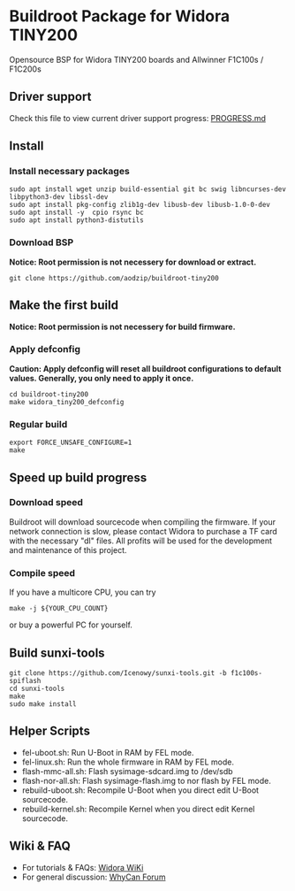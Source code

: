 # Buildroot Package for Widora TINY200
Opensource BSP for Widora TINY200 boards and Allwinner F1C100s / F1C200s

## Driver support
Check this file to view current driver support progress: [PROGRESS.md](PROGRESS.md)

## Install

### Install necessary packages
```
sudo apt install wget unzip build-essential git bc swig libncurses-dev libpython3-dev libssl-dev
sudo apt install pkg-config zlib1g-dev libusb-dev libusb-1.0-0-dev
sudo apt install -y  cpio rsync bc
sudo apt install python3-distutils
```

### Download BSP
**Notice: Root permission is not necessery for download or extract.**
```
git clone https://github.com/aodzip/buildroot-tiny200
```

## Make the first build
**Notice: Root permission is not necessery for build firmware.**

### Apply defconfig
**Caution: Apply defconfig will reset all buildroot configurations to default values. Generally, you only need to apply it once.**
```
cd buildroot-tiny200
make widora_tiny200_defconfig
```

### Regular build
```
export FORCE_UNSAFE_CONFIGURE=1
make
```

## Speed up build progress

### Download speed
Buildroot will download sourcecode when compiling the firmware. If your network connection is slow, please contact Widora to purchase a TF card with the necessary "dl" files. All profits will be used for the development and maintenance of this project.

### Compile speed
If you have a multicore CPU, you can try
```
make -j ${YOUR_CPU_COUNT}
```
or buy a powerful PC for yourself.

## Build sunxi-tools
```
git clone https://github.com/Icenowy/sunxi-tools.git -b f1c100s-spiflash
cd sunxi-tools
make 
sudo make install
```

## Helper Scripts
 - fel-uboot.sh: Run U-Boot in RAM by FEL mode.
 - fel-linux.sh: Run the whole firmware in RAM by FEL mode.
 - flash-mmc-all.sh: Flash sysimage-sdcard.img to /dev/sdb
 - flash-nor-all.sh: Flash sysimage-flash.img to nor flash by FEL mode.
 - rebuild-uboot.sh: Recompile U-Boot when you direct edit U-Boot sourcecode.
 - rebuild-kernel.sh: Recompile Kernel when you direct edit Kernel sourcecode.

## Wiki & FAQ
 - For tutorials & FAQs: [Widora WiKi](https://widora.io/f1c_mainline)
 - For general discussion: [WhyCan Forum](https://whycan.cn/)
